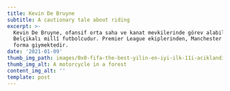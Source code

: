 ```yaml
---
title: Kevin De Bruyne
subtitle: A cautionary tale about riding
excerpt: >-
  Kevin De Bruyne, ofansif orta saha ve kanat mevkilerinde görev alabilen
  Belçikalı millî futbolcudur. Premier League ekiplerinden, Manchester City'de
  forma giymektedir. 
date: '2021-01-09'
thumb_img_path: images/0x0-fifa-the-best-yilin-en-iyi-ilk-11i-aciklandi-1608237153192.jpg
thumb_img_alt: A motorcycle in a forest
content_img_alt: ''
template: post
---
```

